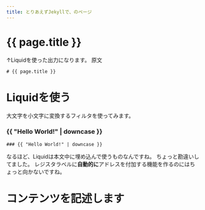 ```yaml
---
title: とりあえずJekyllで、のページ
---
```


# {{ page.title }}
↑Liquidを使った出力になります。
原文
````
# {{ page.title }}
````
# Liquidを使う
大文字を小文字に変換するフィルタを使ってみます。
### {{ "Hello World!" | downcase }}

````
### {{ "Hello World!" | downcase }}
````

なるほど、Liquidは本文中に埋め込んで使うものなんですね。
ちょっと勘違いしてました。
レジスタラベルに**自動的に**アドレスを付加する機能を作るのにはちょっと向かないですね。

# コンテンツを記述します

